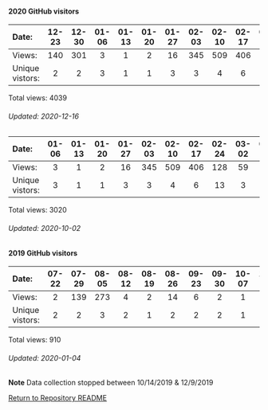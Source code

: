 #### 2020 GitHub visitors
Date:		  |         12-23   |       12-30   |       01-06   |       01-13   |       01-20   |       01-27   |       02-03   |       02-10   |       02-17   |       02-24   |       03-02   |       03-09   |       03-16   |       03-23   |       03-30   |       04-06   |       04-13   |       04-20   |       04-27   |       05-04   |       05-11   |       05-18   |       05-25   |       06-01   |       06-08   |       06-15  |  06-22  |  06-29  |   07-06  |  07-13  |  07-20  |  07-27  |  08-03  |  08-10  |  08-17  |  08-24  |   08-31  |   09-07  |  09-14  |  09-21  |  09-28  |  10-05  |   10-12  |   10-19  |   10-26  |   11-02  |   11-09  |   11-16  |   11-23  |   11-30  |  12-07
|:---             |:---:    |:---:  |:---:  |:---:  |:---:  |:---:  |:---:  |:---:  |:---:  |:---:  |:---:  |:---:  |:---:  |:---:  |:---:  |:---:  |:---:  |:---:  |:---:  |:---:  |:---:  |:---:  |:---:  |:---:  |:---:  |:---:  |:---:  |:---:  |:---:  |:---:  |:---:  |:---:  |:---:  |:---:  |:---:  |:---:  |:---:  |:---:  |:---:  |:---:  |:---:  |:---:  |:---:  |:---:  |:---:  |:---:  |:---:  |:---:  |:---:  |:---:  |:---:
Views:		  |         140     |       301     |       3       |       1       |       2       |       16      |       345     |       509     |       406     |       128     |       59      |       30      |       28      |       12      |       5       |       92      |       391     |       20      |       19      |       96      |       20      |       317     |       13      |       70      |       43      |       24     |  52     |  25     |   13     |  7      |  34     |  10     |  22     |  30     |  59     |  23     |   32     |   27     |  20     |  11     |  130    |  58     |   72     |   45     |   11     |   114    |   42     |   43     |   20     |   6      |  43
Unique            vistors:  |       2       |       2       |       3       |       1       |       1       |       3       |       3       |       4       |       6       |       13      |       3       |       7       |       6       |       5       |       2       |       5       |       6       |       8       |       4       |       7       |       5       |       11      |       5       |       7       |       9       |      9  |      6  |      11  |      9  |      6  |      6  |      7  |      7  |      6  |      6  |      11  |      12  |      2  |      8  |      8  |      8  |      10  |      11  |      11  |      11  |      16  |      10  |      15  |      12  |      5  |      16

Total views: 4039
###### Updated: 2020-12-16


Date:   |       01-06   |       01-13   |       01-20   |       01-27   |       02-03   |       02-10   |       02-17   |       02-24   |       03-02   |       03-09   |       03-16   |       03-23   |       03-30   |       04-06   |       04-13   |       04-20   |       04-27   |       05-04   |       05-11  |  05-18  |   05-25  |  06-01  |  06-08  |  06-15  |  06-22  |  06-29  |   07-06  |  07-13  |  07-20  |  07-27  |  08-03  |  08-10  |  08-17  |  08-24  |   08-31  |   09-07  |  09-14  |  09-21  |   09-28
|:---   |:---:  |:---:  |:---:  |:---:  |:---:  |:---:  |:---:  |:---:  |:---:  |:---:  |:---:  |:---:  |:---:  |:---:  |:---:  |:---:  |:---:  |:---:  |:---:  |:---:  |:---:  |:---:  |:---:  |:---:  |:---:  |:---:  |:---:  |:---:  |:---:  |:---:  |:---:  |:---:  |:---:  |:---:  |:---:  |:---:  |:---:  |:---:  |:---:
Views:  |       3       |       1       |       2       |       16      |       345     |       509     |       406     |       128     |       59      |       30      |       28      |       12      |       5       |       92      |       391     |       20      |       19      |       96      |       20     |  317    |   13     |  70     |  43     |  24     |  52     |  25     |   13     |  7      |  34     |  10     |  22     |  30     |  59     |  23     |   32     |   27     |  20     |  15     |   2
Unique            vistors:  |       3       |       1       |       1       |       3       |       3       |       4       |       6       |       13      |       3       |       7       |       6       |       5       |       2       |       5       |       6       |       8       |       4       |       7       |      5  |      11  |      5  |      7  |      9  |      9  |      6  |      11  |      9  |      6  |      6  |      7  |      7  |      6  |      6  |      11  |      12  |      2  |      8  |      11  |      1

Total views: 3020
###### Updated: 2020-10-02

#### 2019 GitHub visitors
Date:		   |         07-22   |       07-29   |       08-05   |       08-12   |       08-19   |       08-26   |       09-23   |       09-30  |  10-07  |  10-14  |  12-09  |  12-16  |  12-23  |  12-30
|:---   |:---:    |:---:  |:---:  |:---:  |:---:  |:---:  |:---:  |:---:  |:---:  |:---:  |:---:  |:---:  |:---:  |:---:
Views:		  |         2       |       139     |       273     |       4       |       2       |       14      |       6       |       2      |  1      |  5      |  12     |  1      |  140    |  309    |  5
Unique  vistors:  |       2       |       2       |       3       |       2       |       1       |       2       |       2       |      2  |      1  |      1  |      1  |      1  |      2  |      3  |      2

Total views: 910

###### Updated: 2020-01-04

**Note**  Data collection stopped between 10/14/2019 & 12/9/2019

[Return to Repository README](https://github.com/BradleyA/Linux-admin/blob/master/README.md#Linux-admin)
